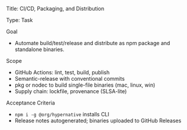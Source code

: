 Title: CI/CD, Packaging, and Distribution

Type: Task

Goal
- Automate build/test/release and distribute as npm package and standalone binaries.

Scope
- GitHub Actions: lint, test, build, publish
- Semantic-release with conventional commits
- pkg or nodec to build single-file binaries (mac, linux, win)
- Supply chain: lockfile, provenance (SLSA-lite)

Acceptance Criteria
- `npm i -g @org/hypernative` installs CLI
- Release notes autogenerated; binaries uploaded to GitHub Releases

